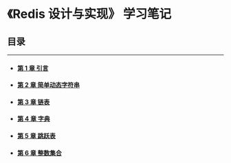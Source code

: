 # 《Redis 设计与实现》 学习笔记

## 目录

***

+ #### [第 1 章 引言](01引言.md)

+ #### [第 2 章 简单动态字符串](02简单动态字符串.md)

+ #### [第 3 章 链表](03链表.md)

+ #### [第 4 章 字典](04字典.md)

+ #### [第 5 章 跳跃表](05跳跃表.md)

+ #### [第 6 章 整数集合](06整数集合.md)
